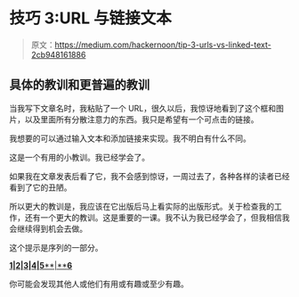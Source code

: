 # 技巧 3:URL 与链接文本

> 原文：<https://medium.com/hackernoon/tip-3-urls-vs-linked-text-2cb948161886>

## 具体的教训和更普遍的教训

当我写下文章名时，我粘贴了一个 URL，很久以后，我惊讶地看到了这个框和图片，以及里面所有分散注意力的东西。我只是希望有一个可点击的链接。

我想要的可以通过输入文本和添加链接来实现。我不明白有什么不同。

这是一个有用的小教训。我已经学会了。

如果我在文章发表后看了它，我不会感到惊讶，一周过去了，各种各样的读者已经看到了它的丑陋。

所以更大的教训是，我应该在它出版后马上看实际的出版形式。关于检查我的工作，还有一个更大的教训。这是重要的一课。我不认为我已经学会了，但我相信我会继续得到机会去做。

这个提示是序列的一部分。

[**1**](/@russelllbrand/tip-1-managing-a-zillion-not-yet-published-pieces-on-medium-6e1d46ad6057)**|**[**2**](/@russelllbrand/tip-2-keeping-track-of-your-medium-published-pieces-fda107b031ee)**|**[**3**](https://hackernoon.com/tip-3-urls-vs-linked-text-2cb948161886)**|**[**4**](/@russelllbrand/tip-4-how-not-to-forget-the-next-installment-b3e3c6fa68a8)**|**[**5****|**](/@russelllbrand/tip-5-links-off-to-the-future-eafa2836a7a3)[**6**](/abolustely-nothing-to-see-here/tips-n-collaborative-editing-on-medium-b0840440471c)

你可能会发现其他人或他们有用或有趣或至少有趣。